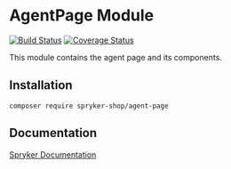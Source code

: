 # AgentPage Module
[![Build Status](https://travis-ci.org/spryker-shop/agent-page.svg)](https://travis-ci.org/spryker-shop/agent-page)
[![Coverage Status](https://coveralls.io/repos/github/spryker-shop/agent-page/badge.svg)](https://coveralls.io/github/spryker-shop/agent-page)

This module contains the agent page and its components.

## Installation

```
composer require spryker-shop/agent-page
```

## Documentation

[Spryker Documentation](https://academy.spryker.com/developing_with_spryker/module_guide/modules.html)
